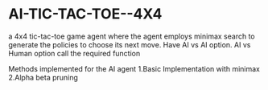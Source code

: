 # AI-TIC-TAC-TOE--4X4
a 4x4 tic-tac-toe game agent where the agent employs minimax search to generate the policies to choose its next move.
Have AI vs AI option.
AI vs Human option
call the required function

Methods implemented for the AI agent
1.Basic Implementation with minimax
2.Alpha beta pruning

